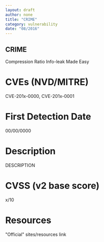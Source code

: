 ```yaml
---
layout: draft
author: none
title: "CRIME"
category: vulnerability
date: "08/2016"
---
```


## CRIME

Compression Ratio Info-leak Made Easy
<!-- more -->

# CVEs (NVD/MITRE)
CVE-201x-0000, CVE-201x-0001

# First Detection Date
00/00/0000

# Description
DESCRIPTION

# CVSS (v2 base score)
x/10

# Resources
"Official" sites/resources link
